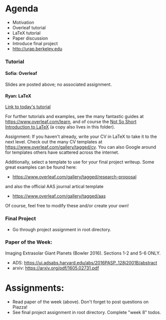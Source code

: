 
# Agenda
- Motivation
- Overleaf tutorial
- LaTeX tutorial
- Paper discussion
- Introduce final project
- http://urap.berkeley.edu

### Tutorial

#### Sofia: Overleaf

Slides are posted above; no associated assignment.

#### Ryan: LaTeX

[Link to today's tutorial](https://github.com/howardisaacson/Intro-to-Astro-2019/blob/master/Week8_latex/LaTeX%20Tutorial/LaTeX_tutorial.pdf)

For further tutorials and examples, see the many fantastic guides at https://www.overleaf.com/learn, and of course the [Not So Short Introduction to LaTeX](https://tobi.oetiker.ch/lshort/lshort-letter.pdf) (a copy also lives in this folder).

Assignment: If you haven't already, write your CV in LaTeX to take it to the next level. Check out
the many CV templates at https://www.overleaf.com/gallery/tagged/cv. You can also Google around for
templates others have scattered across the internet.

Additionally, select a template to use for your final project writeup. Some great examples can be
found here:

* https://www.overleaf.com/gallery/tagged/research-proposal
    
and also the official AAS journal artical template

* https://www.overleaf.com/gallery/tagged/aas

Of course, feel free to modify these and/or create your own!

### Final Project
* Go through project assignment in root directory.

### Paper of the Week:
Imaging Extrasolar Giant Planets (Bowler 2016). Sections 1-2 and 5-6 ONLY.
 * ADS: https://ui.adsabs.harvard.edu/abs/2016PASP..128j2001B/abstract
 * arxiv: https://arxiv.org/pdf/1605.02731.pdf
 
# Assignments:
- Read paper of the week (above). Don't forget to post questions on Piazza!
- See final project assignment in root directory. Complete "week 8" todos.
